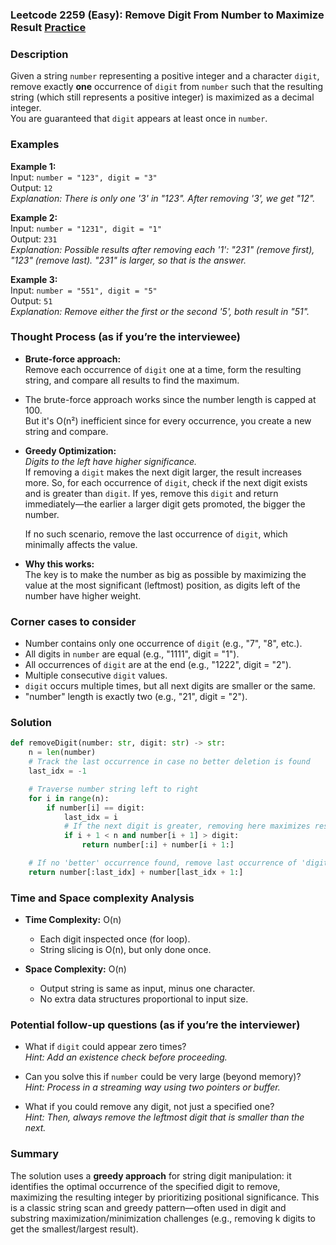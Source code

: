 ### Leetcode 2259 (Easy): Remove Digit From Number to Maximize Result [Practice](https://leetcode.com/problems/remove-digit-from-number-to-maximize-result)

### Description  
Given a string `number` representing a positive integer and a character `digit`, remove exactly **one** occurrence of `digit` from `number` such that the resulting string (which still represents a positive integer) is maximized as a decimal integer.  
You are guaranteed that `digit` appears at least once in `number`.

### Examples  

**Example 1:**  
Input: `number = "123", digit = "3"`  
Output: `12`  
*Explanation: There is only one '3' in "123". After removing '3', we get "12".*

**Example 2:**  
Input: `number = "1231", digit = "1"`  
Output: `231`  
*Explanation: Possible results after removing each '1': "231" (remove first), "123" (remove last). "231" is larger, so that is the answer.*

**Example 3:**  
Input: `number = "551", digit = "5"`  
Output: `51`  
*Explanation: Remove either the first or the second '5', both result in "51".*

### Thought Process (as if you’re the interviewee)  

- **Brute-force approach:**  
  Remove each occurrence of `digit` one at a time, form the resulting string, and compare all results to find the maximum.

- The brute-force approach works since the number length is capped at 100.  
  But it's O(n²) inefficient since for every occurrence, you create a new string and compare.

- **Greedy Optimization:**  
  *Digits to the left have higher significance.*  
  If removing a `digit` makes the next digit larger, the result increases more. So, for each occurrence of `digit`, check if the next digit exists and is greater than `digit`. If yes, remove this `digit` and return immediately—the earlier a larger digit gets promoted, the bigger the number.

  If no such scenario, remove the last occurrence of `digit`, which minimally affects the value.

- **Why this works:**  
  The key is to make the number as big as possible by maximizing the value at the most significant (leftmost) position, as digits left of the number have higher weight.

### Corner cases to consider  
- Number contains only one occurrence of `digit` (e.g., "7", "8", etc.).
- All digits in `number` are equal (e.g., "1111", digit = "1").
- All occurrences of `digit` are at the end (e.g., "1222", digit = "2").
- Multiple consecutive `digit` values.
- `digit` occurs multiple times, but all next digits are smaller or the same.
- "number" length is exactly two (e.g., "21", digit = "2").

### Solution

```python
def removeDigit(number: str, digit: str) -> str:
    n = len(number)
    # Track the last occurrence in case no better deletion is found
    last_idx = -1

    # Traverse number string left to right
    for i in range(n):
        if number[i] == digit:
            last_idx = i
            # If the next digit is greater, removing here maximizes result
            if i + 1 < n and number[i + 1] > digit:
                return number[:i] + number[i + 1:]

    # If no 'better' occurrence found, remove last occurrence of 'digit'
    return number[:last_idx] + number[last_idx + 1:]
```

### Time and Space complexity Analysis  

- **Time Complexity:** O(n)  
  - Each digit inspected once (for loop).
  - String slicing is O(n), but only done once.

- **Space Complexity:** O(n)  
  - Output string is same as input, minus one character.  
  - No extra data structures proportional to input size.

### Potential follow-up questions (as if you’re the interviewer)  

- What if `digit` could appear zero times?  
  *Hint: Add an existence check before proceeding.*

- Can you solve this if `number` could be very large (beyond memory)?  
  *Hint: Process in a streaming way using two pointers or buffer.*

- What if you could remove any digit, not just a specified one?  
  *Hint: Then, always remove the leftmost digit that is smaller than the next.*

### Summary
The solution uses a **greedy approach** for string digit manipulation: it identifies the optimal occurrence of the specified digit to remove, maximizing the resulting integer by prioritizing positional significance. This is a classic string scan and greedy pattern—often used in digit and substring maximization/minimization challenges (e.g., removing k digits to get the smallest/largest result).